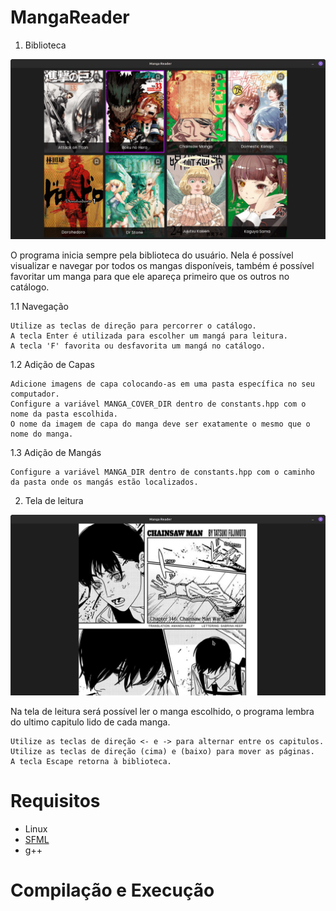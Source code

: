 # MangaReader



1. Biblioteca

![tela da biblioteca](/res/images/library.png)

  O programa inicia sempre pela biblioteca do usuário. Nela é possível visualizar e navegar por todos os mangas
disponíveis, também é possível favoritar um manga para que ele apareça primeiro que os outros no catálogo.

1.1 Navegação

    Utilize as teclas de direção para percorrer o catálogo.
    A tecla Enter é utilizada para escolher um mangá para leitura.
    A tecla 'F' favorita ou desfavorita um mangá no catálogo.

1.2 Adição de Capas

    Adicione imagens de capa colocando-as em uma pasta específica no seu computador.
    Configure a variável MANGA_COVER_DIR dentro de constants.hpp com o nome da pasta escolhida.
    O nome da imagem de capa do manga deve ser exatamente o mesmo que o nome do manga.

1.3 Adição de Mangás

    Configure a variável MANGA_DIR dentro de constants.hpp com o caminho da pasta onde os mangás estão localizados.

2. Tela de leitura

![tela de leitura](/res/images/reader.png)

Na tela de leitura será possível ler o manga escolhido, o programa lembra do ultimo capitulo lido de cada 
manga.

    Utilize as teclas de direção <- e -> para alternar entre os capitulos.
    Utilize as teclas de direção (cima) e (baixo) para mover as páginas.
    A tecla Escape retorna à biblioteca.


# Requisitos
- Linux
-  [SFML](https://www.sfml-dev.org/tutorials/2.6/start-linux.php)
-  g++

# Compilação e Execução

>
    